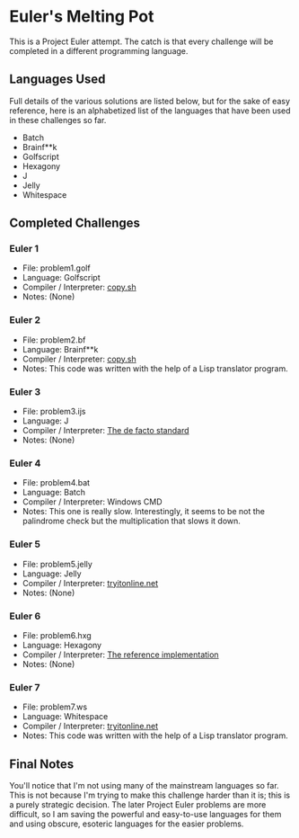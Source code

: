 # Euler's Melting Pot

This is a Project Euler attempt. The catch is that every challenge will be completed in a different programming language.

## Languages Used

Full details of the various solutions are listed below, but for the sake of easy reference, here is an alphabetized
list of the languages that have been used in these challenges so far.
* Batch
* Brainf**k
* Golfscript
* Hexagony
* J
* Jelly
* Whitespace

## Completed Challenges

### Euler 1
* File: problem1.golf
* Language: Golfscript
* Compiler / Interpreter: [copy.sh](https://copy.sh/golfscript/)
* Notes: (None)

### Euler 2
* File: problem2.bf
* Language: Brainf**k
* Compiler / Interpreter: [copy.sh](https://copy.sh/brainfuck/)
* Notes: This code was written with the help of a Lisp translator program.

### Euler 3
* File: problem3.ijs
* Language: J
* Compiler / Interpreter: [The de facto standard](http://jsoftware.com/)
* Notes: (None)

### Euler 4
* File: problem4.bat
* Language: Batch
* Compiler / Interpreter: Windows CMD
* Notes: This one is really slow. Interestingly, it seems to be not the palindrome check but the multiplication that slows it down.

### Euler 5
* File: problem5.jelly
* Language: Jelly
* Compiler / Interpreter: [tryitonline.net](http://jelly.tryitonline.net/)
* Notes: (None)

### Euler 6
* File: problem6.hxg
* Language: Hexagony
* Compiler / Interpreter: [The reference implementation](https://github.com/m-ender/hexagony)
* Notes: (None)

### Euler 7
* File: problem7.ws
* Language: Whitespace
* Compiler / Interpreter: [tryitonline.net](http://whitespace.tryitonline.net/)
* Notes: This code was written with the help of a Lisp translator program.

## Final Notes

You'll notice that I'm not using many of the mainstream languages so far. This is not because I'm trying to make this challenge harder
than it is; this is a purely strategic decision. The later Project Euler problems are more difficult, so I am saving the powerful
and easy-to-use languages for them and using obscure, esoteric languages for the easier problems.
